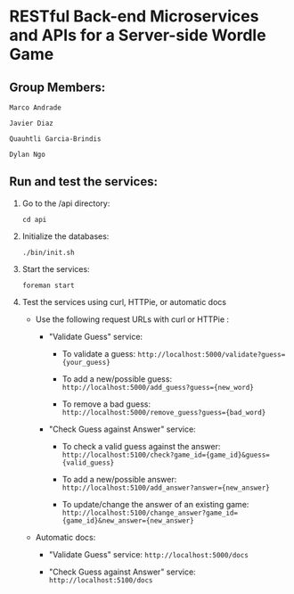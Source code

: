 # RESTful Back-end Microservices and APIs for a Server-side Wordle Game

## Group Members:

    Marco Andrade

    Javier Diaz

    Quauhtli Garcia-Brindis

    Dylan Ngo

## Run and test the services:

1. Go to the /api directory:

    ```
    cd api
    ```

2. Initialize the databases:

    ```
    ./bin/init.sh
    ```

3. Start the services:

    ```
    foreman start
    ```

4. Test the services using curl, HTTPie, or automatic docs
    
    * Use the following request URLs with curl or HTTPie :

        - "Validate Guess" service: 
            
            * To validate a guess: `http://localhost:5000/validate?guess={your_guess}`

            * To add a new/possible guess: `http://localhost:5000/add_guess?guess={new_word}`

            * To remove a bad guess: `http://localhost:5000/remove_guess?guess={bad_word}`
        

        - "Check Guess against Answer" service: 

            * To check a valid guess against the answer: `http://localhost:5100/check?game_id={game_id}&guess={valid_guess}`

            * To add a new/possible answer: `http://localhost:5100/add_answer?answer={new_answer}`
            
            * To update/change the answer of an existing game: `http://localhost:5100/change_answer?game_id={game_id}&new_answer={new_answer}`

    * Automatic docs:

        - "Validate Guess" service: `http://localhost:5000/docs` 

        - "Check Guess against Answer" service: `http://localhost:5100/docs`
